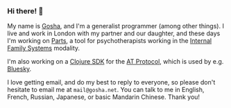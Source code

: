 ### Hi there! 👋

My name is [Gosha](https://gosha.net), and I'm a generalist programmer (among other things). I live and work in London with my partner and our daughter, and these days I'm working on [Parts](https://github.com/apossiblespace/parts), a tool for psychotherapists working in the [Internal Family Systems](https://en.wikipedia.org/wiki/Internal_Family_Systems_Model) modality.

I'm also working on a [Clojure SDK](https://github.com/goshatch/atproto-clojure) for the [AT Protocol](https://atproto.com), which is used by e.g. [Bluesky](https://bsky.app/profile/gosha.net).

I love getting email, and do my best to reply to everyone, so please don't hesitate to email me at `mail@gosha.net`. You can talk to me in English, French, Russian, Japanese, or basic Mandarin Chinese. Thank you!
